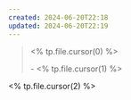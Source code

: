 ```yaml
---
created: 2024-06-20T22:18
updated: 2024-06-20T22:19
---
```

> <% tp.file.cursor(0) %>
> 
> <span class="signature"> - <% tp.file.cursor(1) %></span>

<% tp.file.cursor(2) %>